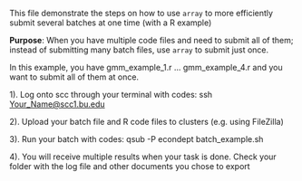 This file demonstrate the steps on how to use `array` to more efficiently submit several batches at one time (with a R example)

**Purpose**: 
When you have multiple code files and need to submit all of them; instead of submitting many batch files, use `array` to submit just once. 

In this example, you have gmm_example_1.r ... gmm_example_4.r and you want to submit all of them at once.

1). Log onto scc through your terminal with codes: ssh Your_Name@scc1.bu.edu

2). Upload your batch file and R code files to clusters (e.g. using FileZilla)

3). Run your batch with codes: qsub -P econdept batch_example.sh

4). You will receive multiple results when your task is done. Check your folder with the log file and other documents you chose to export

